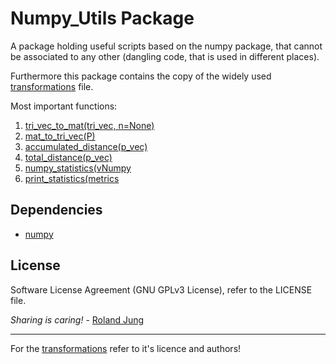 # Numpy_Utils Package

A package holding useful scripts based on the numpy package, that cannot be associated to any other (dangling code, that is used in different places). 

Furthermore this package contains the copy of the widely used [transformations](./transformations.py) file. 



Most important functions:
1. [tri_vec_to_mat(tri_vec, n=None)](./matrix_conversions.py)
1. [mat_to_tri_vec(P)](./matrix_conversions.py)
1. [accumulated_distance(p_vec)](./accumulated_distance.py)
1. [total_distance(p_vec)](./accumulated_distance.py)
1. [numpy_statistics(vNumpy](./numpy_statistics.py)
1. [print_statistics(metrics](./numpy_statistics.py)

## Dependencies

* [numpy]()




## License


Software License Agreement (GNU GPLv3  License), refer to the LICENSE file.

*Sharing is caring!* - [Roland Jung](https://github.com/jungr-ait)  


------------------


For the [transformations](./transformations.py) refer to it's licence and authors!
